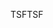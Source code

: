 <span data-ttu-id="69d55-101">TSF</span><span class="sxs-lookup"><span data-stu-id="69d55-101">TSF</span></span>